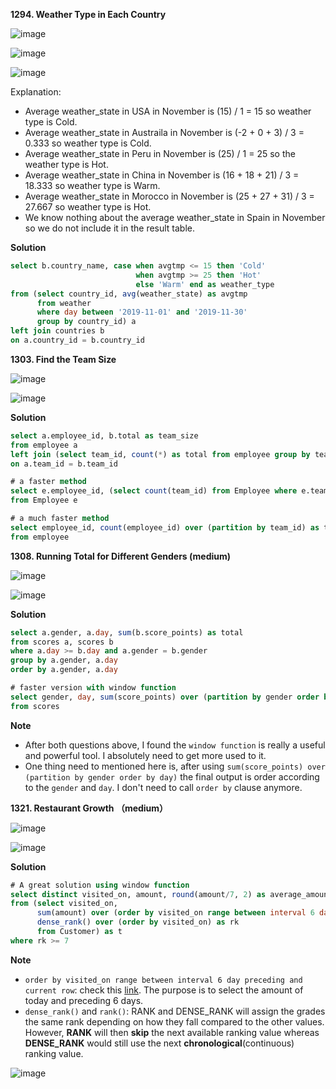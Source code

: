 **1294. Weather Type in Each Country**

![image](https://user-images.githubusercontent.com/51500878/137947970-8794eaa3-3475-4422-a4de-731f8328aba0.png)

![image](https://user-images.githubusercontent.com/51500878/137948015-979d9879-b057-42ea-89f3-3920155f2c94.png)

![image](https://user-images.githubusercontent.com/51500878/137948050-286242bf-0ce4-4493-b8cd-ff63a2069250.png)

Explanation:  

- Average weather_state in USA in November is (15) / 1 = 15 so weather type is Cold.  
- Average weather_state in Austraila in November is (-2 + 0 + 3) / 3 = 0.333 so weather type is Cold.  
- Average weather_state in Peru in November is (25) / 1 = 25 so the weather type is Hot.  
- Average weather_state in China in November is (16 + 18 + 21) / 3 = 18.333 so weather type is Warm.  
- Average weather_state in Morocco in November is (25 + 27 + 31) / 3 = 27.667 so weather type is Hot.  
- We know nothing about the average weather_state in Spain in November so we do not include it in the result table.  

**Solution**

```sql
select b.country_name, case when avgtmp <= 15 then 'Cold'
                            when avgtmp >= 25 then 'Hot'
                            else 'Warm' end as weather_type
from (select country_id, avg(weather_state) as avgtmp 
      from weather 
      where day between '2019-11-01' and '2019-11-30'
      group by country_id) a
left join countries b
on a.country_id = b.country_id
```

**1303. Find the Team Size**

![image](https://user-images.githubusercontent.com/51500878/137951595-7528a718-a9bc-459b-802a-9d08c0fc4844.png)

![image](https://user-images.githubusercontent.com/51500878/137951611-46bd53d9-5ace-49b0-aa6a-73190712de43.png)

**Solution**

```sql
select a.employee_id, b.total as team_size
from employee a
left join (select team_id, count(*) as total from employee group by team_id) b
on a.team_id = b.team_id
```

```sql
# a faster method
select e.employee_id, (select count(team_id) from Employee where e.team_id = team_id) as team_size
from Employee e
```

```sql
# a much faster method
select employee_id, count(employee_id) over (partition by team_id) as team_size
from employee 
```


**1308. Running Total for Different Genders (medium)**

![image](https://user-images.githubusercontent.com/51500878/137957553-bf074e1a-d40b-4b50-ae89-555b4bd16e29.png)

![image](https://user-images.githubusercontent.com/51500878/137957589-8b102592-1ec8-4b61-a015-86a191fad866.png)

**Solution**

```sql
select a.gender, a.day, sum(b.score_points) as total
from scores a, scores b
where a.day >= b.day and a.gender = b.gender
group by a.gender, a.day
order by a.gender, a.day
```

```sql
# faster version with window function
select gender, day, sum(score_points) over (partition by gender order by day) as total
from scores
```

**Note**

- After both questions above, I found the `window function` is really a useful and powerful tool. I absolutely need to get more used to it.
- One thing need to mentioned here is, after using `sum(score_points) over (partition by gender order by day)` the final output is order according to the `gender` and `day`. I don't need to call `order by` clause anymore.


**1321. Restaurant Growth （medium）**

![image](https://user-images.githubusercontent.com/51500878/137959972-04c956fb-ead8-48c1-8210-436e846be233.png)

![image](https://user-images.githubusercontent.com/51500878/137960003-3ac22b66-45f5-4f1e-b3db-fe57aec536c7.png)

**Solution**


```sql
# A great solution using window function
select distinct visited_on, amount, round(amount/7, 2) as average_amount
from (select visited_on, 
      sum(amount) over (order by visited_on range between interval 6 day preceding and current row) as amount,
      dense_rank() over (order by visited_on) as rk
      from Customer) as t
where rk >= 7
```

**Note**

- `order by visited_on range between interval 6 day preceding and current row`: check this [link](https://dev.mysql.com/doc/refman/8.0/en/window-functions-frames.html). The purpose is to select the amount of today and preceding 6 days.
- `dense_rank()` and `rank()`: RANK and DENSE_RANK will assign the grades the same rank depending on how they fall compared to the other values. However, **RANK** will then **skip** the next available ranking value whereas **DENSE_RANK** would still use the next **chronological**(continuous) ranking value.

![image](https://user-images.githubusercontent.com/51500878/138003372-3f436484-f54e-4519-ad5a-390418ec3b37.png)






